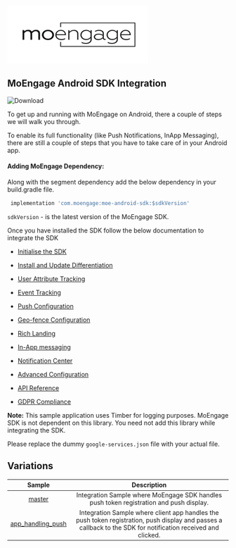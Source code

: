 ![Logo](/.github/assets/logo.png)

## MoEngage Android SDK Integration

![Download](https://api.bintray.com/packages/moengage/android-sdk/moe-android-sdk/images/download.svg)

To get up and running with MoEngage on Android, there a couple of steps we will walk you through.

To enable its full functionality (like Push Notifications, InApp Messaging), there are still a couple of steps that you have to take care of in your Android app.

#### Adding MoEngage Dependency:

Along with the segment dependency add the below dependency in your build.gradle file.

```groovy
 implementation 'com.moengage:moe-android-sdk:$sdkVersion'
```
`sdkVersion` - is the latest version of the MoEngage SDK.

Once you have installed the SDK follow the below documentation to integrate the SDK

* [Initialise the SDK](https://docs.moengage.com/docs/sdk-initialization#section-sdk-configuration)

* [Install and Update Differentiation](https://docs.moengage.com/docs/sdk-initialization#section-installupdate-differentiation)

* [User Attribute Tracking](https://docs.moengage.com/docs/identifying-user)

* [Event Tracking](https://docs.moengage.com/docs/track-event)

* [Push Configuration](https://docs.moengage.com/docs/push-configuration)

* [Geo-fence Configuration](https://docs.moengage.com/docs/push-configuration#section-geofence-push)

* [Rich Landing](https://docs.moengage.com/docs/adding-rich-landing)
 
* [In-App messaging](http://docs.moengage.com/docs/configuring-in-app-nativ)
 
* [Notification Center](http://docs.moengage.com/docs/notification-center)
 
* [Advanced Configuration](https://docs.moengage.com/docs/advanced-integration)
 
* [API Reference](https://moengage.github.io/MoEngage-Android-SDK/)
 
* [GDPR Compliance](https://docs.moengage.com/docs/gdpr-compliance)
 
 
 **Note:** This sample application uses Timber for logging purposes. MoEngage SDK is not 
 dependent on this library. You need not add this library while integrating the SDK.
 
 Please replace the dummy `google-services.json` file with your actual file.

 ## Variations

 |       Sample      |                                                                          Description                                                                          |
|:-----------------:|:-------------------------------------------------------------------------------------------------------------------------------------------------------------:|
|       [master](https://github.com/moengage/Android-Sample/tree/master)      | Integration Sample where MoEngage SDK handles push token registration and push display.                                                                       |
| [app_handling_push](https://github.com/moengage/Android-Sample/tree/app_handling_push) | Integration Sample where client app handles the push token registration, push display and passes a callback to the SDK for notification received and clicked. |